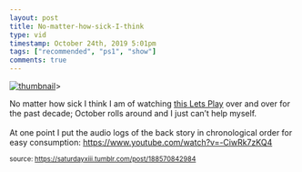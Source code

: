 ```yaml
---
layout: post
title: No-matter-how-sick-I-think
type: vid
timestamp: October 24th, 2019 5:01pm
tags: ["recommended", "ps1", "show"]
comments: true
---
```

[![thumbnail](http://i3.ytimg.com/vi/gKILYcpsOyE/hqdefault.jpg)](https://www.youtube.com/watch?v=gKILYcpsOyE)>
    
No matter how sick I think I am of watching <a href="https://www.youtube.com/playlist?list=PL8D687CA0AFC4C655" target="_blank">this Lets Play</a> over and over for the past decade; October rolls around and I just can’t help myself.  <br/><br/>At one point I put the audio logs of the back story in chronological order for easy consumption: <a href="https://www.youtube.com/watch?v=-CiwRk7zKQ4" target="_blank">https://www.youtube.com/watch?v=-CiwRk7zKQ4</a>
 
  
<small>source: https://saturdayxiii.tumblr.com/post/188570842984</small>